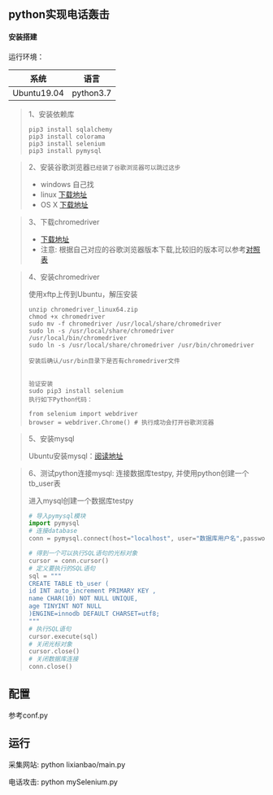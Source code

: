 ## 						python实现电话轰击

#### 安装搭建

运行环境：

|    系统     |   语言    |
| :---------: | :-------: |
| Ubuntu19.04 | python3.7 |

 

> 1、安装依赖库
>
> ```
> pip3 install sqlalchemy
> pip3 install colorama
> pip3 install selenium
> pip3 install pymysql
> ```

 

> 2、安装谷歌浏览器`已经装了谷歌浏览器可以跳过这步`
>
> - windows 自己找
> - linux [下载地址](https://www.chrome64bit.com/index.php/google-chrome-64-bit-for-linux)
> - OS X [下载地址](https://www.chrome64bit.com/index.php/google-chrome-64-bit-for-mac)

 

> 3、下载chromedriver
>
> - [下载地址](http://chromedriver.storage.googleapis.com/index.html)
> - 注意: 根据自己对应的谷歌浏览器版本下载,比较旧的版本可以参考[对照表](https://www.cnblogs.com/liyanqi/p/7826305.html)

 

> 4、安装chromedriver
>
> 使用xftp上传到Ubuntu，解压安装
>
> ```
> unzip chromedriver_linux64.zip
> chmod +x chromedriver
> sudo mv -f chromedriver /usr/local/share/chromedriver
> sudo ln -s /usr/local/share/chromedriver /usr/local/bin/chromedriver
> sudo ln -s /usr/local/share/chromedriver /usr/bin/chromedriver
> 
> 安装后确认/usr/bin目录下是否有chromedriver文件
> 
> 
> 验证安装
> sudo pip3 install selenium
> 执行如下Python代码：
> 
> from selenium import webdriver
> browser = webdriver.Chrome() # 执行成功会打开谷歌浏览器
> ```

 

> 5、安装mysql
>
> Ubuntu安装mysql：[阅读地址](https://github.com/zqtao2332/zqtao-learn-notes/blob/master/Ubuntu/Ubuntu安装MySQL.md)

  

> 6、测试python连接mysql: 连接数据库testpy, 并使用python创建一个tb_user表
>
> 进入mysql创建一个数据库testpy
>
> ```python
> # 导入pymysql模块
> import pymysql
> # 连接database
> conn = pymysql.connect(host="localhost", user="数据库用户名",password="数据库密码",database="testpy",charset="utf8")
> 
> # 得到一个可以执行SQL语句的光标对象
> cursor = conn.cursor()
> # 定义要执行的SQL语句
> sql = """
> CREATE TABLE tb_user (
> id INT auto_increment PRIMARY KEY ,
> name CHAR(10) NOT NULL UNIQUE,
> age TINYINT NOT NULL
> )ENGINE=innodb DEFAULT CHARSET=utf8;
> """
> # 执行SQL语句
> cursor.execute(sql)
> # 关闭光标对象
> cursor.close()
> # 关闭数据库连接
> conn.close()
> ```



## 配置

参考conf.py

## 运行

采集网站: python lixianbao/main.py

电话攻击: python mySelenium.py